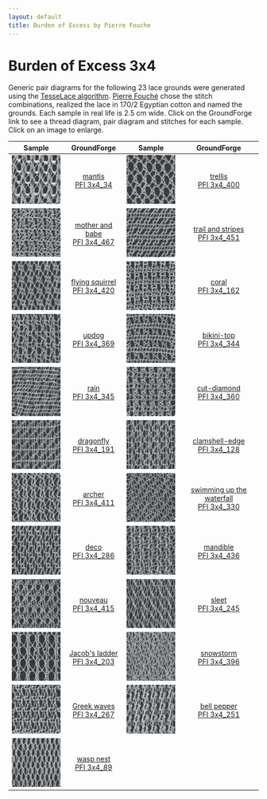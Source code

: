```yaml
---
layout: default
title: Burden of Excess by Pierre Fouche
---
```


Burden of Excess 3x4
====================

Generic pair diagrams for the following 23 lace grounds were generated using the [TesseLace algorithm](https://tesselace.com/research/bridges2012/).
 [Pierre Fouch&#233;](http://www.pierrefouche.net/) chose the stitch combinations, realized the lace in 170/2 Egyptian cotton and named the grounds.  Each sample in real life is 2.5 cm wide.  Click on the GroundForge link to see a thread diagram, pair diagram and stitches for each sample.  Click on an image to enlarge.

| Sample | GroundForge | Sample | GroundForge |
:---:|:---:|:---:|:---:|
[![](fouche_3x4/thumbnail/3x4_34_PFI-mantis.jpg)](fouche_3x4/large/3x4_34_PFI-mantis.jpg)  |  [mantis<br>PFI 3x4_34] | [![](fouche_3x4/thumbnail/3x4_400_PFI-trellis.jpg)](fouche_3x4/large/3x4_400_PFI-trellis.jpg)  |  [trellis<br>PFI 3x4_400]
[![](fouche_3x4/thumbnail/3x4_467_PFI-mother_and_babe.jpg)](fouche_3x4/large/3x4_467_PFI-mother_and_babe.jpg)  |  [mother and babe<br>PFI 3x4_467] | [![](fouche_3x4/thumbnail/3x4_451_PFI-trail_and_stripes.jpg)](fouche_3x4/large/3x4_451_PFI-trail_and_stripes.jpg)  |  [trail and stripes<br>PFI 3x4_451]
[![](fouche_3x4/thumbnail/3x4_420_PFI-flying-squirrel.jpg)](fouche_3x4/large/3x4_420_PFI-flying-squirrel.jpg)  |  [flying squirrel<br>PFI 3x4_420] | [![](fouche_3x4/thumbnail/3x4_162_PFI-coral.jpg)](fouche_3x4/large/3x4_162_PFI-coral.jpg)  |  [coral<br>PFI 3x4_162]
[![](fouche_3x4/thumbnail/3x4_369_PFI-updog.jpg)](fouche_3x4/large/3x4_369_PFI-updog.jpg)  |  [updog<br>PFI 3x4_369] | [![](fouche_3x4/thumbnail/3x4_344_PFI-bikini-top.jpg)](fouche_3x4/large/3x4_344_PFI-bikini-top.jpg)  |  [bikini-top<br>PFI 3x4_344]
[![](fouche_3x4/thumbnail/3x4_345_PFI-rain.jpg)](fouche_3x4/large/3x4_345_PFI-rain.jpg)  |  [rain<br>PFI 3x4_345] | [![](fouche_3x4/thumbnail/3x4_360_PFI-cut-diamond.jpg)](fouche_3x4/large/3x4_360_PFI-cut-diamond.jpg)  |  [cut-diamond<br>PFI 3x4_360]
[![](fouche_3x4/thumbnail/3x4_191_PFI-dragonfly.jpg)](fouche_3x4/large/3x4_191_PFI-dragonfly.jpg)  |  [dragonfly<br>PFI 3x4_191] | [![](fouche_3x4/thumbnail/3x4_128_PFI-clamshell-edge.jpg)](fouche_3x4/large/3x4_128_PFI-clamshell-edge.jpg)  |  [clamshell-edge<br>PFI 3x4_128]
[![](fouche_3x4/thumbnail/3x4_411_PFI-archer.jpg)](fouche_3x4/large/3x4_411_PFI-archer.jpg)  |  [archer<br>PFI 3x4_411] | [![](fouche_3x4/thumbnail/3x4_330_PFI-swimming-up-the-waterfall.jpg)](fouche_3x4/large/3x4_330_PFI-swimming-up-the-waterfall.jpg)  |  [swimming up the waterfall<br>PFI 3x4_330]
[![](fouche_3x4/thumbnail/3x4_286_PFI-deco.jpg)](fouche_3x4/large/3x4_286_PFI-deco.jpg)  |  [deco<br>PFI 3x4_286] | [![](fouche_3x4/thumbnail/3x4_436_PFI-mandible.jpg)](fouche_3x4/large/3x4_436_PFI-mandible.jpg)  |  [mandible<br>PFI 3x4_436]
[![](fouche_3x4/thumbnail/3x4_415_PFI-nouveau.jpg)](fouche_3x4/large/3x4_415_PFI-nouveau.jpg)  |  [nouveau<br>PFI 3x4_415] | [![](fouche_3x4/thumbnail/3x4_245_PFI-sleet.jpg)](fouche_3x4/large/3x4_245_PFI-sleet.jpg)  |  [sleet<br>PFI 3x4_245]
[![](fouche_3x4/thumbnail/3x4_203_PFI-Jacob_s-ladder.jpg)](fouche_3x4/large/3x4_203_PFI-Jacob_s-ladder.jpg)  |  [Jacob's ladder<br>PFI 3x4_203] | [![](fouche_3x4/thumbnail/3x4_396_PFI-snowstorm.jpg)](fouche_3x4/large/3x4_396_PFI-snowstorm.jpg)  |  [snowstorm<br>PFI 3x4_396]
[![](fouche_3x4/thumbnail/3x4_267_PFI-greek-waves.jpg)](fouche_3x4/large/3x4_267_PFI-greek-waves.jpg)  |  [Greek waves<br>PFI 3x4_267] | [![](fouche_3x4/thumbnail/3x4_251_PFI-bell-pepper.jpg)](fouche_3x4/large/3x4_251_PFI-bell-pepper.jpg)  |  [bell pepper<br>PFI 3x4_251]
[![](fouche_3x4/thumbnail/3x4_89_PFI-wasp-nest.jpg)](fouche_3x4/large/3x4_89_PFI-wasp-nest.jpg)  |  [wasp nest<br>PFI 3x4_89] | |

[trellis<br>PFI 3x4_400]: /GroundForge/tiles?patchWidth=15&patchHeight=15&c1=ctct&a1=ctct&d2=ctct&a2=ctct&d3=ctct&b3=ctct&tile=0z5-,8--5,v9-4&footsideStitch=ctctt&tileStitch=ctct&headsideStitch=ctctt&shiftColsSW=0&shiftRowsSW=3&shiftColsSE=4&shiftRowsSE=3

[mother and babe<br>PFI 3x4_467]: /GroundForge/tiles?patchWidth=15&patchHeight=15&d1=ctct&c1=ctct&b1=ctct&a1=ctct&d2=ctct&c2=ctct&a2=ctct&d3=ctct&c3=ctct&b3=ctct&tile=6637,4v89,z501,&footsideStitch=ctctt&tileStitch=ctct&headsideStitch=ctctt&shiftColsSW=0&shiftRowsSW=3&shiftColsSE=4&shiftRowsSE=3

[trail and stripes<br>PFI 3x4_451]: /GroundForge/tiles?patchWidth=15&patchHeight=15&c1=ctct&b1=ctct&a1=ctct&d2=ctctctct&b2=ctctctct&d3=ctct&c3=ctct&a3=ctct&tile=866v,z4-0,0z01,,&footsideStitch=ctctt&tileStitch=ctct&headsideStitch=ctctt&shiftColsSW=0&shiftRowsSW=3&shiftColsSE=4&shiftRowsSE=3

[flying squirrel<br>PFI 3x4_420]: /GroundForge/tiles?patchWidth=15&patchHeight=15&c1=ctct&b1=ctct&a1=ctct&c2=ctct&b2=ctct&a2=ctct&d3=ctct&b3=ctct&tile=586-,468-,-4-5,&footsideStitch=ctctt&tileStitch=ctct&headsideStitch=ctctt&shiftColsSW=0&shiftRowsSW=3&shiftColsSE=4&shiftRowsSE=3

[coral<br>PFI 3x4_162]: /GroundForge/tiles?patchWidth=15&patchHeight=15&d1=ctct&c1=ctct&a1=ctct&c2=ctct&b2=ctct&a2=ctct&c3=ctctctct&b3=ctct&a3=ctctctct&tile=4v99,700z,437-&footsideStitch=ctctt&tileStitch=ctct&headsideStitch=ctctt&shiftColsSW=0&shiftRowsSW=3&shiftColsSE=4&shiftRowsSE=3

[updog<br>PFI 3x4_369]: /GroundForge/tiles?patchWidth=15&patchHeight=15&c1=ctct&a1=ctct&c2=ctct&b2=ctct&c3=ctct&b3=ctct&a3=ctctctct&tile=8x7v,x78-,401z&footsideStitch=ctctt&tileStitch=ctct&headsideStitch=ctctt&shiftColsSW=0&shiftRowsSW=3&shiftColsSE=4&shiftRowsSE=3

[bikini-top<br>PFI 3x4_344]: /GroundForge/tiles?patchWidth=15&patchHeight=15&d1=ctctl&c1=ctctl&a1=ctctl&d2=cttctt&b2=cttctt&c3=ctct&b3=ctct&a3=ctct&tile=6v86,-5v8,210z&footsideStitch=ctctt&tileStitch=ctct&headsideStitch=ctctt&shiftColsSW=0&shiftRowsSW=3&shiftColsSE=4&shiftRowsSE=3

[rain<br>PFI 3x4_345]: /GroundForge/tiles?patchWidth=15&patchHeight=15&c1=rctc&b1=tctc&a1=llctc&c2=rrlctc&b2=rrlctc&a2=lctc&d3=rctc&b3=rctc&a3=rctc&tile=430z,688v,00z0&footsideStitch=ctctt&tileStitch=ctct&headsideStitch=ctctt&shiftColsSW=0&shiftRowsSW=3&shiftColsSE=4&shiftRowsSE=3

[cut-diamond<br>PFI 3x4_360]: /GroundForge/tiles?patchWidth=15&patchHeight=15&d1=ctct&b1=cttctt&a1=ctct&c2=tctct&b2=cttctt&a2=ctct&c3=ctct&b3=pctct&a3=ctct&tile=85v9,170z,148-&footsideStitch=ctctt&tileStitch=ctct&headsideStitch=ctctt&shiftColsSW=0&shiftRowsSW=3&shiftColsSE=4&shiftRowsSE=3

[dragonfly<br>PFI 3x4_191]: /GroundForge/tiles?patchWidth=15&patchHeight=15&d1=ctcr&c1=ctc&b1=ctct&a1=ctctl&c2=ctctr&b2=ctctr&d3=ctc&a3=ctct&tile=8868,x14-,4x-2&footsideStitch=ctctt&tileStitch=ctct&headsideStitch=ctctt&shiftColsSW=0&shiftRowsSW=3&shiftColsSE=4&shiftRowsSE=3

[clamshell-edge<br>PFI 3x4_128]: /GroundForge/tiles?patchWidth=15&patchHeight=16&d1=ct&c1=ctct&b1=ctctctct&a1=ctct&d2=ct&c2=ctct&b2=ct&a2=ctctl&d3=ct&b3=ct&tile=1158,8864,x4-7&footsideStitch=ctctt&tileStitch=ctct&headsideStitch=ctctt&shiftColsSW=0&shiftRowsSW=3&shiftColsSE=4&shiftRowsSE=3

[archer<br>PFI 3x4_411]: /GroundForge/tiles?patchWidth=15&patchHeight=16&d1=ctctctctr&c1=ctctl&b1=ctctctctl&d2=cttctt&b2=ct&a2=ct&d3=ctctctct&c3=ctct&b3=ct&a3=ct&tile=-464,56-7,4868&footsideStitch=ctctt&tileStitch=ctct&headsideStitch=ctctt&shiftColsSW=0&shiftRowsSW=3&shiftColsSE=4&shiftRowsSE=3

[swimming up the waterfall<br>PFI 3x4_330]: /GroundForge/tiles?patchWidth=20&patchHeight=21&d1=ct&b1=ct&a1=ct&d2=ct&c2=ct&b2=ct&a2=ct&d3=ct&c3=ct&b3=ct&a3=ct&tile=46v6,2731,3217&footsideStitch=ctctt&tileStitch=ctct&headsideStitch=ctctt&shiftColsSW=0&shiftRowsSW=3&shiftColsSE=4&shiftRowsSE=3

[deco<br>PFI 3x4_286]: /GroundForge/tiles?patchWidth=16&patchHeight=21&d1=ctct&c1=ctct&b1=ctct&a1=ctct&d2=ctct&c2=ctct&b2=ctct&a2=ctct&d3=ctct&b3=ctct&tile=4868,8468,x4-4&footsideStitch=ctctt&tileStitch=ctct&headsideStitch=ctctt&shiftColsSW=0&shiftRowsSW=3&shiftColsSE=4&shiftRowsSE=3

[mandible<br>PFI 3x4_436]: /GroundForge/tiles?patchWidth=16&patchHeight=21&d1=ctct&c1=ct&b1=ct&a1=ctctctct&d2=ctct&c2=ct&b2=ct&a2=ctct&d3=ctctctct&c3=ct&b3=ct&a3=ctct&tile=7999,4668,0004&footsideStitch=ctctt&tileStitch=ct&headsideStitch=ctctt&shiftColsSW=0&shiftRowsSW=3&shiftColsSE=4&shiftRowsSE=3

[nouveau<br>PFI 3x4_415]: /GroundForge/tiles?patchWidth=16&patchHeight=21&d1=cttctt&c1=ct&b1=ct&a1=cttctt&d2=cttctt&c2=ct&b2=cttctt&c3=ct&b3=ct&a3=ct&tile=1279,v954,044-&footsideStitch=ctctt&tileStitch=ct&headsideStitch=ctctt&shiftColsSW=0&shiftRowsSW=3&shiftColsSE=4&shiftRowsSE=3

[sleet<br>PFI 3x4_245]: /GroundForge/tiles?patchWidth=16&patchHeight=21&d1=ct&b1=ct&a1=ctct&c2=ct&b2=ct&a2=ct&d3=ct&c3=ctct&b3=ct&a3=ct&tile=46-4,486x,8488&footsideStitch=ctctt&tileStitch=ct&headsideStitch=ctctt&shiftColsSW=0&shiftRowsSW=3&shiftColsSE=4&shiftRowsSE=3

[Jacob's ladder<br>PFI 3x4_203]: /GroundForge/tiles?patchWidth=16&patchHeight=21&d1=ct&c1=cttctt&b1=ct&a1=ctct&d2=ct&c2=cttctt&b2=ct&a2=ctct&d3=ct&c3=cttctt&b3=ct&a3=ctct&tile=4637,4637,7432&footsideStitch=ctctt&tileStitch=ct&headsideStitch=ctctt&shiftColsSW=0&shiftRowsSW=3&shiftColsSE=4&shiftRowsSE=3

[snowstorm<br>PFI 3x4_396]: /GroundForge/tiles?patchWidth=16&patchHeight=21&d1=ctct&c1=ctct&b1=ctct&a1=ctct&d2=ctct&c2=ctct&b2=ctct&a2=ctct&d3=ctct&c3=ctct&b3=ctct&a3=ctct&tile=4648,0144,7997&footsideStitch=ctctt&tileStitch=ctct&headsideStitch=ctctt&shiftColsSW=0&shiftRowsSW=3&shiftColsSE=4&shiftRowsSE=3

[Greek waves<br>PFI 3x4_267]: /GroundForge/tiles?patchWidth=16&patchHeight=21&d1=ctctctcr&c1=ctc&b1=ctc&a1=ctc&d2=ctc&c2=ctc&b2=ctctctc&a2=ctctctct&d3=ct&c3=ct&b3=ct&tile=0117,8466,v974&footsideStitch=ctctt&tileStitch=ctct&headsideStitch=ctctt&shiftColsSW=0&shiftRowsSW=3&shiftColsSE=4&shiftRowsSE=3

[bell pepper<br>PFI 3x4_251]: /GroundForge/tiles?patchWidth=20&patchHeight=20&d1=ctcrctc&c1=ctclctc&b1=ctcrctc&a1=ctc&d2=ctt&c2=ctcrctc&b2=ctc&a2=ctclctcll&d3=ctc&c3=ctc&b3=ctclctc&a3=ctt&tile=4604,4887,7488&footsideStitch=ctctt&tileStitch=ctct&headsideStitch=ctctt&shiftColsSW=0&shiftRowsSW=3&shiftColsSE=4&shiftRowsSE=3

[wasp nest<br>PFI 3x4_89]: /GroundForge/tiles?patchWidth=16&patchHeight=17&d1=ctc&c1=ctc&b1=ct&a1=ctcrctcr&d2=ctc&c2=ctcrctcl&b2=ct&a2=ct&d3=ctc&c3=ctc&b3=ctctct&a3=ct&tile=8748,1174,1748&footsideStitch=ctctt&tileStitch=ct&headsideStitch=ctctt&shiftColsSW=0&shiftRowsSW=3&shiftColsSE=4&shiftRowsSE=3

[mantis<br>PFI 3x4_34]: /GroundForge/tiles?patchWidth=20&patchHeight=20&d1=ctc&c1=ctc&b1=ctc&a1=ctc&d2=ctcll&c2=ctcrr&b2=ctctt&a2=ctctt&d3=ctc&c3=ctc&b3=ctc&a3=crrcllcrrcllcrrcllctt&tile=4664,9277,4466&footsideStitch=ctctt&tileStitch=ctct&headsideStitch=ctctt&shiftColsSW=0&shiftRowsSW=3&shiftColsSE=4&shiftRowsSE=3
